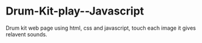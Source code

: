 # Drum-Kit-play--Javascript
Drum kit web page using html, css and javascript, touch each image it gives relavent sounds.
